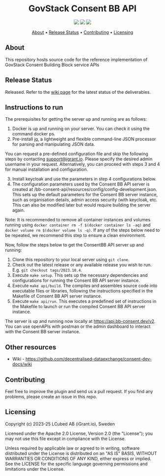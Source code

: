 <h1 align="center">
    GovStack Consent BB API
</h1>

<p align="center">
    <a href="/../../commits/" title="Last Commit"><img src="https://img.shields.io/github/last-commit/decentralised-dataexchange/bb-consent-api?style=flat"></a>
    <a href="/../../issues" title="Open Issues"><img src="https://img.shields.io/github/issues/decentralised-dataexchange/bb-consent-api?style=flat"></a>
    <a href="./LICENSE" title="License"><img src="https://img.shields.io/badge/License-Apache%202.0-yellowgreen?style=flat"></a>
</p>

<p align="center">
  <a href="#about">About</a> •
  <a href="#release-status">Release Status</a> •
  <a href="#contributing">Contributing</a> •
  <a href="#licensing">Licensing</a>
</p>

## About

This repository hosts source code for the reference implementation of GovStack Consent Building Block service APIs

## Release Status

Released. Refer to the [wiki page](https://github.com/decentralised-dataexchange/bb-consent-docs/wiki/wps-and-deliverables) for the latest status of the deliverables.

## Instructions to run

The prerequisites for getting the server up and running are as follows:

1. Docker is up and running on your server. You can check it using the command docker ps.
2. Pre-install [jq](https://jqlang.github.io/jq/), a lightweight and flexible command-line JSON processor for parsing and manipulating JSON data.

You can request a pre-defined configuration file and skip the following steps by contacting [support@igrant.io](mailto:support@igrant.io). Please specify the desired admin username in your request. Alternatively, you can proceed with steps 3 and 4 for manual installation and configuration.

3. Install keycloak and use the parameters in step 4 configurations below.
4. The configuration parameters used by the Consent BB API server is created at <server address>/bb-consent-api/resources/config/config-development.json. This sets up the default parameters for the Consent BB server instance, such as organisation details, admin access security (with keycloak, etc. This can also be modified later but would require building the server again.

Note: It is recommended to remove all container instances and volumes running using `docker container rm -f $(docker container ls -aq)` and `docker volume rm $(docker volume ls -q)`. If any of the steps below need to be repeated, we recommend this step to ensure a clean environment.  

Now, follow the steps below to get the ConsentBB API server up and running:  

1. Clone this repository to your local server using `git clone`.
2. Check out the latest release or any available release you wish to run. E.g. `git checkout tags/2023.10.4`.
3. Execute `make setup`. This sets up the necessary dependencies and configurations for running the Consent BB API server instance.
4. Execute `make api/build`. The compiles and assembles source code into executable files or libraries, following the instructions specified in the Makefile of Consent BB API server instance.
5. Execute `make api/run`.  This executes a predefined set of instructions in the  Makefile to launch or run the compiled Consent BB API server instance.

The server is up and running now locally at https://api.bb-consent.dev/v2. You can use openAPIs with postman or the admin dashboard to interact with the Consent BB server instance.

## Other resources

* Wiki - https://github.com/decentralised-dataexchange/consent-dev-docs/wiki

## Contributing

Feel free to improve the plugin and send us a pull request. If you find any problems, please create an issue in this repo.

## Licensing
Copyright (c) 2023-25 LCubed AB (iGrant.io), Sweden

Licensed under the Apache 2.0 License, Version 2.0 (the "License"); you may not use this file except in compliance with the License.

Unless required by applicable law or agreed to in writing, software distributed under the License is distributed on an "AS IS" BASIS, WITHOUT WARRANTIES OR CONDITIONS OF ANY KIND, either express or implied. See the LICENSE for the specific language governing permissions and limitations under the License.
